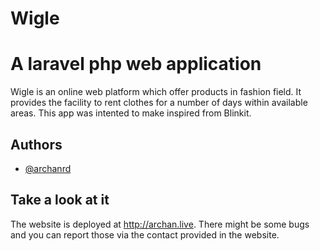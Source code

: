 
# Wigle 
# A laravel php web application
Wigle is an online web platform which offer products in fashion field. It provides the facility to rent clothes for a number of days within available areas. This app was intented to make inspired from Blinkit.




## Authors

- [@archanrd](https://www.github.com/ArchanRD)


## Take a look at it

The website is deployed at http://archan.live. There might be some bugs and you can report those via the contact provided in the website.

